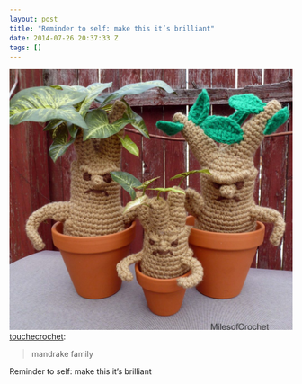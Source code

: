 ```yaml
---
layout: post
title: "Reminder to self: make this it’s brilliant"
date: 2014-07-26 20:37:33 Z
tags: []
---
```

![](/media/2014/07/92947079362.jpg)
[touchecrochet](http://touchecrochet.tumblr.com/post/53042822781/mandrake-family):

> mandrake family

Reminder to self: make this it’s brilliant
